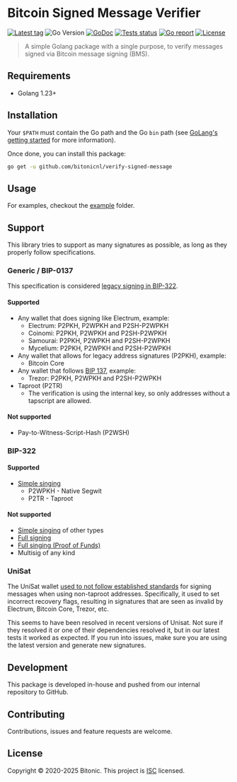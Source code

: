 # Bitcoin Signed Message Verifier

[![Latest tag](https://img.shields.io/github/tag/bitonicnl/verify-signed-message.svg)](https://github.com/bitonicnl/verify-signed-message/tags)
![Go Version](https://img.shields.io/badge/Go-%3E%3D%201.21-%23007d9c)
[![GoDoc](https://godoc.org/github.com/bitonicnl/verify-signed-message?status.svg)](https://pkg.go.dev/github.com/bitonicnl/verify-signed-message)
[![Tests status](https://github.com/bitonicnl/verify-signed-message/actions/workflows/test.yml/badge.svg)](https://github.com/BitonicNL/verify-signed-message/actions/workflows/test.yml)
[![Go report](https://goreportcard.com/badge/github.com/bitonicnl/verify-signed-message)](https://goreportcard.com/report/github.com/bitonicnl/verify-signed-message)
[![License](https://img.shields.io/github/license/bitonicnl/verify-signed-message)](./LICENSE)

> A simple Golang package with a single purpose, to verify messages signed via Bitcoin message signing (BMS).

## Requirements

- Golang 1.23+

## Installation

Your `$PATH` must contain the Go path and the Go `bin` path (see [GoLang's getting started](https://golang.org/doc/install#install) for more information). 

Once done, you can install this package: 
```bash
go get -u github.com/bitonicnl/verify-signed-message
```

## Usage

For examples, checkout the [example](/.example) folder.

## Support

This library tries to support as many signatures as possible, as long as they properly follow specifications.

### Generic / BIP-0137

This specification is considered [legacy signing in BIP-322](https://github.com/bitcoin/bips/blob/master/bip-0322.mediawiki#legacy).

#### Supported

- Any wallet that does signing like Electrum, example:
  - Electrum: P2PKH, P2WPKH and P2SH-P2WPKH
  - Coinomi: P2PKH, P2WPKH and P2SH-P2WPKH
  - Samourai: P2PKH, P2WPKH and P2SH-P2WPKH
  - Mycelium: P2PKH, P2WPKH and P2SH-P2WPKH
- Any wallet that allows for legacy address signatures (P2PKH), example:
  - Bitcoin Core
- Any wallet that follows [BIP 137](https://github.com/bitcoin/bips/blob/master/bip-0137.mediawiki), example:
  - Trezor: P2PKH, P2WPKH and P2SH-P2WPKH
- Taproot (P2TR)
  - The verification is using the internal key, so only addresses without a tapscript are allowed.

#### Not supported

- Pay-to-Witness-Script-Hash (P2WSH)

### BIP-322

#### Supported

- [Simple singing](https://github.com/bitcoin/bips/blob/master/bip-0322.mediawiki#simple)
  - P2WPKH - Native Segwit
  - P2TR - Taproot

#### Not supported

- [Simple singing](https://github.com/bitcoin/bips/blob/master/bip-0322.mediawiki#simple) of other types
- [Full signing](https://github.com/bitcoin/bips/blob/master/bip-0322.mediawiki#full)
- [Full singing (Proof of Funds)](https://github.com/bitcoin/bips/blob/master/bip-0322.mediawiki#full-proof-of-funds)
- Multisig of any kind

### UniSat

The UniSat wallet [used to not follow established standards](https://github.com/BitonicNL/verify-signed-message/issues/3#issuecomment-1597101994) for signing messages when using non-taproot addresses. Specifically, it used to set incorrect recovery flags, resulting in signatures that are seen as invalid by Electrum, Bitcoin Core, Trezor, etc.

This seems to have been resolved in recent versions of Unisat. Not sure if they resolved it or one of their dependencies resolved it, but in our latest tests it worked as expected. 
If you run into issues, make sure you are using the latest version and generate new signatures.

## Development

This package is developed in-house and pushed from our internal repository to GitHub.

## Contributing

Contributions, issues and feature requests are welcome.

## License

Copyright © 2020-2025 Bitonic. This project is [ISC](/LICENSE) licensed.
